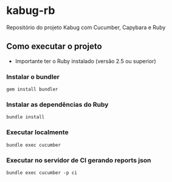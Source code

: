 # kabug-rb
Repositório do projeto Kabug com Cucumber, Capybara e Ruby

## Como executar o projeto

* Importante ter o Ruby instalado (versão 2.5 ou superior)

### Instalar o bundler
`
gem install bundler
`

### Instalar as dependências do Ruby
`
bundle install
`

### Executar localmente
`
bundle exec cucumber
`

### Executar no servidor de CI gerando reports json
`
bundle exec cucumber -p ci
`
